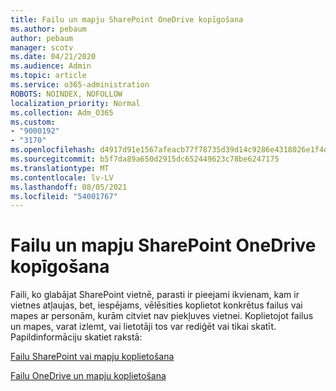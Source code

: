 ```yaml
---
title: Failu un mapju SharePoint OneDrive kopīgošana
ms.author: pebaum
author: pebaum
manager: scotv
ms.date: 04/21/2020
ms.audience: Admin
ms.topic: article
ms.service: o365-administration
ROBOTS: NOINDEX, NOFOLLOW
localization_priority: Normal
ms.collection: Adm_O365
ms.custom:
- "9000192"
- "3170"
ms.openlocfilehash: d4917d91e1567afeacb77f78735d39d14c9286e4318026e1f4daf1fb1c11fde4
ms.sourcegitcommit: b5f7da89a650d2915dc652449623c78be6247175
ms.translationtype: MT
ms.contentlocale: lv-LV
ms.lasthandoff: 08/05/2021
ms.locfileid: "54001767"
---
```

# <a name="how-to-share-sharepoint-or-onedrive-files-or-folders"></a>Failu un mapju SharePoint OneDrive kopīgošana

Faili, ko glabājat SharePoint vietnē, parasti ir pieejami ikvienam, kam ir vietnes atļaujas, bet, iespējams, vēlēsities koplietot konkrētus failus vai mapes ar personām, kurām citviet nav piekļuves vietnei. Koplietojot failus un mapes, varat izlemt, vai lietotāji tos var rediģēt vai tikai skatīt. Papildinformāciju skatiet rakstā:

[Failu SharePoint vai mapju koplietošana](https://support.office.com/article/1fe37332-0f9a-4719-970e-d2578da4941c)

[Failu OneDrive un mapju koplietošana](https://support.microsoft.com/office/share-onedrive-files-and-folders-9fcc2f7d-de0c-4cec-93b0-a82024800c07?ui=en-US&rs=en-US&ad=US&storagetype=stage)
